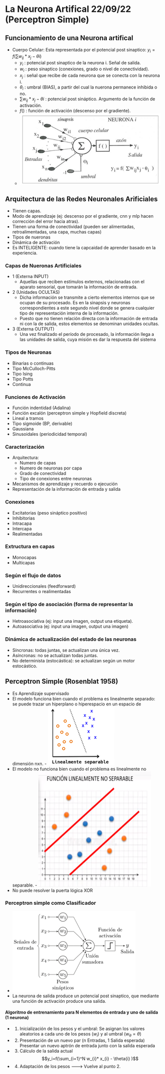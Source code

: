 # La Neurona Artifical 22/09/22 (Perceptron Simple)

## Funcionamiento de una Neurona artifical
- Cuerpo Celular: Esta representada por el potencial post sinaptico:  $y_i=f(\sum w_{ij}*x_j - \theta{i} )$
    - $y_i$ : potencial post sinaptico de la neurona i. Señal de salida.
    - $w_i$ : peso sinaptico (conexiones, grado o nivel de conectividad).
    - $x_j$ : señal que recibe de cada neurona que se conecta con la neurona i.
    - $\theta_i$ : umbral (BIAS), a partir del cual la nuerona permanece inhibida o no.
    - $\sum w_{ij}*x_j - \theta{i}$ : potencial post sináptico. Argumento de la función de activación.
    - $f()$ : función de activación (descenso por el gradiente). 
    - ![Perceptron Simple](img/perceptron.jpg "Perceptron Simple")

## Arquitectura de las Redes Neuronales Arificiales
- Tienen capas.
- Modo de aprendizaje (ej: descenso por el gradiente, cnn y mlp hacen corrección del error hacia atras).
- Tienen una forma de conectividad (pueden ser alimentadas, retroalimentadas, una capa, muchas capas)
- Tipos de nueronas
- Dinámica de activación
- Es INTELIGENTE: cuando tiene la capcaidad de aprender basado en la experiencia.

### Capas de Nueronas Artificiales
- 1 (Externa INPUT)
    - Aquellas que reciben estímulos externos, relacionadas con el aparato sensorial, que tomarán la información de entrada.
- 2 (Unidades OCULTAS)
    - Dicha información se transmite a cierto elementos internos que se ocupan de su procesado. Es en la sinapsis y neuronas correspondientes a este segundo nivel donde se genera cualquier tipo de representación interna de la información. 
    - Puesto que no tienen relación directa con la información de entrada ni con la de salida, estos elementos se denominan unidades ocultas.
- 3 (Externa OUTPUT)
    - Una vez finalizado el período de procesado, la información llega a las unidades de salida, cuya misión es dar la respuesta del sistema

### Tipos de Neuronas
- Binarias o continuas
- Tipo McCulloch-Pitts
- Tipo Ising
- Tipo Potts
- Continua

### Funciones de Activación
- Función indentidad (Adalina)
- Función excalón (perceptron simple y Hopfield discreta)
- Lineal a tramos
- Tipo sigmoide (BP, derivable)
- Gaussiana
- Sinusoidales (periodicidad temporal)

### Caracterización
- Arquitectura:
    - Numero de capas
    - Numero de neuronas por capa
    - Grado de conectividad
    - Tipo de conexiones entre neuronas
- Mecanismos de aprendizaje y recuerdo o ejecución
- Representación de la información de entrada y salida

### Conexiones
- Excitatorias (peso sináptico positivo)
- Inhibitorias
- Intracapa
- Intercapa
- Realimentadas

### Extructura en capas
- Monocapas
- Multicapas

### Según el flujo de datos
- Unidireccionales (feedforward)
- Recurrentes o realimentadas

### Según el tipo de asociación (forma de representar la información)
- Hetroasociativa (ej: input una imagen, output una etiqueta). 
- Autoasociativa (ej: input una imagen, output una imagen)

### Dinámica de actualización del estado de las neuronas
- Síncronas: todas juntas, se actualizan una única vez. 
- Asíncronas: no se actualizan todas juntas.
- No determinista (estocástica): se actualizan según un motor estocástico.

## Perceptron Simple (Rosenblat 1958) 
- Es Aprendizaje supervisado
- El modelo funciona bien cuando el problema es linealmente separado: se puede trazar un hiperplano o  hiperespacio en un espacio de dimensión nxn.  - ![Linealmente_separable](img/funcion_linealmente_separable.png "Linealmente_separable")
- El modelo no funciona bien cuando el problema es linealmente no separable.   - ![Linealmente_no_separable](img/funcion_linealmente_no_separable.png "Linealmente_no_separable")
- No puede resolver la puerta lógica XOR

### Perceptron simple como Clasificador
- ![perceptron_simple](img/perceptron_simple.png "perceptron_simple")
- La neurona de salida produce un potencial post sinaptico, que mediante una función de activación produce una salida.

#### Algoritmo de entrenamiento para N elementos de entrada y uno de salida (1 neurona)
- 1. Inicialización de los pesos y el umbral:
    Se asignan los valores aleatorios a cada uno de los pesos ($w_i$) y al umbral ($w_{\theta}=\theta$)
- 2. Presentación de un nuevo par (n Entradas, 1 Salida esperada)
    Presentar un nuevo aptrón de entrada junto con la salida esperada
- 3. Cálculo de la salida actual
    $$y_i=f(\sum_{i=1}^N  w_{i}* x_{i} - \theta{i} )$$
- 4. Adaptación de los pesos ---> Vuelve al punto 2.
